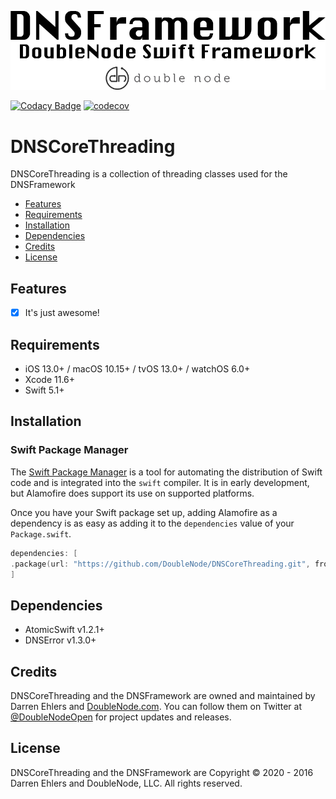 ![DoubleNode Swift Framework](https://github.com/DoubleNode/DNSCoreThreading/raw/master/DNSFrameworkLogo.png)

[![Codacy Badge](https://api.codacy.com/project/badge/Grade/1b72bc254fc143be9db80b7ea3cf5ed5)](https://www.codacy.com?utm_source=github.com&amp;utm_medium=referral&amp;utm_content=DoubleNode/DNSCoreThreading&amp;utm_campaign=Badge_Grade)
[![codecov](https://codecov.io/gh/DoubleNode/DNSCoreThreading/branch/master/graph/badge.svg?token=KMKaTccEwW)](https://codecov.io/gh/DoubleNode/DNSCoreThreading)

# DNSCoreThreading

DNSCoreThreading is a collection of threading classes used for the DNSFramework

-   [Features](#features)
-   [Requirements](#requirements)
-   [Installation](#installation)
-   [Dependencies](#dependencies)
-   [Credits](#credits)
-   [License](#license)

## Features

-   [x] It's just awesome!

## Requirements

-   iOS 13.0+ / macOS 10.15+ / tvOS 13.0+ / watchOS 6.0+
-   Xcode 11.6+
-   Swift 5.1+

## Installation

### Swift Package Manager

The [Swift Package Manager](https://swift.org/package-manager/) is a tool for automating the distribution of Swift code and is integrated into the `swift` compiler. It is in early development, but Alamofire does support its use on supported platforms.

Once you have your Swift package set up, adding Alamofire as a dependency is as easy as adding it to the `dependencies` value of your `Package.swift`.

```swift
dependencies: [
.package(url: "https://github.com/DoubleNode/DNSCoreThreading.git", from: "1.2.0")
]
```

## Dependencies

-   AtomicSwift v1.2.1+
-   DNSError v1.3.0+

## Credits

DNSCoreThreading and the DNSFramework are owned and maintained by Darren Ehlers and [DoubleNode.com](http://doublenode.com). You can follow them on Twitter at [@DoubleNodeOpen](https://twitter.com/DoubleNodeOpen) for project updates and releases.

## License

DNSCoreThreading and the DNSFramework are Copyright © 2020 - 2016 Darren Ehlers and DoubleNode, LLC. All rights reserved.
